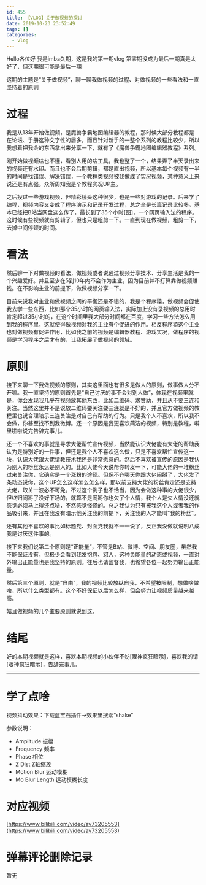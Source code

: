 ```yaml
---
id: 455
title: 【VLOG】关于做视频的探讨
date: 2019-10-23 23:52:49
tags: []
categories:
  - vlog
---
```


Hello各位好 我是imba久期，这是我的第一期vlog
第零期没成为最后一期真是太好了，但这期很可能是最后一期

这期的主题是“关于做视频”，聊一聊我做视频的过程、对做视频的一些看法和一直坚持着的原则

<!--more-->

# 过程

我是从13年开始做视频，是魔兽争霸地图编辑器的教程，那时候大部分教程都是在论坛、手册这种文字性的居多，而且针对新手的一整个系列的教程比较少，所以我想着把我会的东西拿出来分享一下，就有了《魔兽争霸地图编辑器教程》系列。

刚开始做视频啥也不懂，看别人用的啥工具，我也整了一个，结果弄了半天录出来的视频还有水印。而且也不会后期剪辑，都是直出视频，所以基本每个视频有一半的时间是找错误、解决错误，一个教程类视频被我做成了实况视频，某种意义上来说还是有点强。众所周知我是个教程实况UP主。

之后投过一些游戏视频，但精彩镜头这种很少，也是一些对游戏的记录。后来学了编程，视频内容又变成了程序演示和记录开发过程，总之全是长篇记录比较多。基本已经把B站当网盘这么传了，最长到了35个小时[图]，一个网页输入法的程序。这时候有些视频就有剪辑了，但也只是粗剪一下。一直到现在做视频，粗剪一下，去掉中间停顿的时间。

# 看法

然后聊一下对做视频的看法，做视频或者说通过视频分享技术、分享生活是我的一个兴趣爱好。并且至少在5到10年内不会作为主业，因为目前并不打算靠做视频赚钱。在不影响主业的前提下，做做视频分享一下。

目前来说我对主业和做视频之间的平衡还是不错的，我是个程序猿，做视频会促使我去学一些东西，比如那个35小时的网页输入法，实际加上没有录视频的总用时肯定超过35小时的，在这个时间里我大部分时间都在百度，学习一些方法怎么用到我的程序里，这就使得做视频对我的主业有个促进的作用。相反程序猿这个主业也对做视频有促进作用，比如我之前的视频是编辑器教程、游戏实况，做程序的视频是学习程序之后才有的，让我拓展了做视频的领域。

# 原则

接下来聊一下我做视频的原则，其实这里面也有很多是做人的原则，做事做人分不开嘛。我一直坚持的原则首先是“自己讨厌的事不会对别人做”，体现在视频里就是，你会发现我几乎在视频放其他东西，比如二维码、求赞助，并且从不要三连和关注。当然这里并不是说放二维码要关注要三连就是不好的，并且官方做视频的教程里也说合理暗示三连关注是对自己有帮助的行为。只是我个人不喜欢，所以我不会做，你甚至找不到我微博。还一个原因是我更喜欢简洁的视频，特别是教程，噼里啪啦说完告辞完事儿。

还一个不喜欢的事就是寻求大佬帮忙宣传视频，当然能认识大佬能有大佬的帮助我认为是特别好的一件事，但还是我个人不喜欢这么做，只是不喜欢帮忙宣传这一块，认识大佬跟大佬请教技术我还是非常愿意的。然后不喜欢被宣传的原因是我认为别人的粉丝永远是别人的。比如大佬今天说帮你转发一下，可能大佬的一堆粉丝过来关注你，它确实是一个涨粉的途径。但保不齐哪天你跟大佬闹掰了，大佬发了条动态说你，这个UP怎么这样怎么怎么样，那以前支持大佬的粉丝肯定还是支持大佬，取关一波必不可免。不过这个例子也不恰当，因为会做这种事的大佬很少，但终归闹掰了没好下场的，就算不是闹掰你也欠了个人情，我个人是欠人情没还就感觉必须马上得还点啥，不然感觉怪怪的。总之我认为只有被我这个人或者我的作品吸引来，并且在我没有暗示他关注我的前提下，关注我的人才能叫“我的粉丝”。

还有其他不喜欢的事比如标题党、封面党我就不一一说了，反正我没做就说明八成我是讨厌这件事的。

接下来我们说第二个原则是“正能量”，不管是B站、微博、空间、朋友圈，虽然我不能保证没有，但极少会看到我发抱怨、怼人，这种负能量的动态或视频，一直对外输出正能量也是我坚持的原则。往后也请监督我，也希望各位一起努力输出正能量。

然后第三个原则，就是“自由”，我的视频比较放纵自我，不希望被限制，想做啥做啥，所以什么类型都有。这个不好保证以后怎么样，但会努力让视频质量越来越高。

姑且做视频的几个主要原则就说到这。

# 结尾

好的本期视频就是这样，喜欢本期视频的小伙伴不妨[眼神疯狂暗示]，喜欢我的请[眼神疯狂暗示]，告辞完事儿。

---

# 学了点啥

视频抖动效果：下载蓝宝石插件->效果里搜索“shake”

参数说明：

- Amplitude 振幅
- Frequency 频率
- Phase 相位
- Z Dist Z轴缩放
- Motion Blur 运动模糊
- Mo Blur Length 运动模糊长度

# 对应视频

[https://www.bilibili.com/video/av73205553](https://www.bilibili.com/video/av73205553)

# 弹幕评论删除记录

暂无

